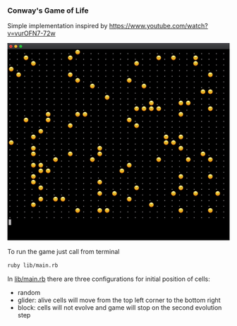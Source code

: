 ### Conway's Game of Life

Simple implementation inspired by https://www.youtube.com/watch?v=vurOFN7-72w

![Game of life](./game-of-life.gif)

To run the game just call from terminal
```bash 
ruby lib/main.rb
```

In [lib/main.rb](lib/main.rb) there are three configurations for initial position of cells:
 - random
 - glider: alive cells will move from the top left corner to the bottom right
 - block: cells will not evolve and game will stop on the second evolution step  
